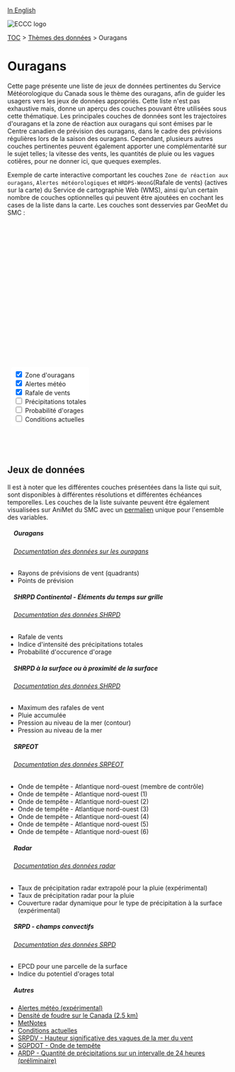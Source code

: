 [In English](hurricanes_en.md)

![ECCC logo](../img_eccc-logo.png)

[TOC](../readme_fr.md) > [Thèmes des données](readme_fr.md) > Ouragans

# Ouragans&emsp;<i class="wi wi-hurricane" style="font-size: 45px; color: #4e64a6;"></i>

Cette page présente une liste de jeux de données pertinentes du Service Météorologique du Canada sous le thème des ouragans, afin de guider les usagers vers les jeux de données appropriés. Cette liste n'est pas exhaustive mais, donne un aperçu des couches pouvant être utilisées sous cette thématique. Les principales couches de données sont les trajectoires d'ouragans et la zone de réaction aux ouragans qui sont émises par le Centre canadien de prévision des ouragans, dans le cadre des prévisions régulières lors de la saison des ouragans. Cependant, plusieurs autres couches pertinentes peuvent également apporter une complémentarité sur le sujet telles; la vitesse des vents, les quantités de pluie ou les vagues cotiêres, pour ne donner ici, que queques exemples.
</br> 

Exemple de carte interactive comportant les couches `Zone de réaction aux ouragans`, `Alertes météorologiques` et `HRDPS-WeonG`(Rafale de vents) (actives sur la carte) du Service de cartographie Web (WMS), ainsi qu'un certain nombre de couches optionnelles qui peuvent être ajoutées en cochant les cases de la liste dans la carte. Les couches sont desservies par GeoMet du SMC :

<div id="map" style="height: 500px; position: relative">
  <div id="legend-popup">
    <div id="legend-popup-content">
      <img id="legend-img" src="" />
    </div>
  </div>

  <div id="switch-content" style="position: absolute; z-index: 1; bottom: 40px; left: 8px;">
    <div id="switch-case">
        <label>
          <input type="checkbox" id="layer5" checked>
          <span onmouseover="updateLegend('https://geo.weather.gc.ca/geomet?version=1.3.0&service=WMS&request=GetLegendGraphic&sld_version=1.1.0&layer=HURRICANE_RESPONSE_ZONE&format=image/png')">Zone d'ouragans</span>
        </label></br>
        <label>
          <input type="checkbox" id="layer6" checked>
          <span onmouseover="updateLegend('https://geo.weather.gc.ca/geomet?version=1.3.0&service=WMS&request=GetLegendGraphic&sld_version=1.1.0&layer=ALERTS&format=image/png&STYLE=ALERTES')">Alertes météo</span>
        </label></br>
        <label>
          <input type="checkbox" id="layer2" checked>
          <span onmouseover="updateLegend('https://geo.weather.gc.ca/geomet?version=1.3.0&service=WMS&request=GetLegendGraphic&sld_version=1.1.0&layer=HRDPS-WEonG_2.5km_WindGust&format=image/png')">Rafale de vents</span>
        </label></br>
        <label>
          <input type="checkbox" id="layer1">
          <span onmouseover="updateLegend('https://geo.weather.gc.ca/geomet?lang=fr&version=1.3.0&service=WMS&request=GetLegendGraphic&sld_version=1.1.0&layer=HRDPS-WEonG_2.5km_TotalPrecipIntensityIndex&format=image/png&STYLE=TotalPrecipIntensityIndex_Dis_Fr')">Précipitations totales</span>
        </label></br>
        <label>
          <input type="checkbox" id="layer3">
          <span onmouseover="updateLegend('https://geo.weather.gc.ca/geomet?version=1.3.0&service=WMS&request=GetLegendGraphic&sld_version=1.1.0&layer=HRDPS-WEonG_2.5km_Thunderstorm-Prob&format=image/png')">Probabilité d'orages</span>
        </label></br>
        <label>
          <input type="checkbox" id="layer4">
          <span onmouseover="updateLegend('https://geo.weather.gc.ca/geomet?lang=fr&version=1.3.0&service=WMS&request=GetLegendGraphic&sld_version=1.1.0&layer=CURRENT_CONDITIONS&format=image/png&STYLE=default')">Conditions actuelles</span>
        </label></br>
    </div>
  </div>
</div>
</br>

## Jeux de données

Il est à noter que les différentes couches présentées dans la liste qui suit, sont disponibles à différentes résolutions et différentes échéances temporelles.
Les couches de la liste suivante peuvent être également visualisées sur AniMet du SMC avec un [permalien](https://eccc-msc.github.io/msc-animet/?layers=Radar-Coverage_SfcPrecipType%3B0.75%3B1%3B1%3B0,RDPS.CONV_SFC-CAPE%3B0.75%3B0%3B1%3B0,HURRICANE_CENTRE%3B0.75%3B0%3B1%3B0,HURRICANE_RAD%3B0.75%3B0%3B1%3B0,HURRICANE_RESPONSE_ZONE%3B0.75%3B0%3B1%3B0,RDPA-Prelim_10km_Precip-Accum24h%3B0.75%3B0%3B1%3B0,RDPS.CONV_TOTALX.PT3H%3B0.75%3B0%3B1%3B0,RDWPS_2.5km_WindWavesSignificantHeight%3B0.75%3B0%3B1%3B0,RADAR_1KM_RRAI%3B0.75%3B0%3B1%3B0,Radar_1km_RainPrecipRate-Extrapolation%3B0.75%3B0%3B1%3B0,HRDPS.CONTINENTAL_P0%3B0.75%3B0%3B1%3B0,HRDPS.CONTINENTAL_PN%3B0.75%3B0%3B1%3B0,HRDPS.CONTINENTAL_RN%3B0.75%3B0%3B1%3B0,HRDPS.CONTINENTAL_WGX%3B0.75%3B0%3B1%3B0,HRDPS-WEonG_2.5km_Thunderstorm-Prob%3B0.75%3B0%3B1%3B0,HRDPS-WEonG_2.5km_TotalPrecipIntensityIndex%3B0.75%3B0%3B1%3B0,HRDPS-WEonG_2.5km_WindGust%3B0.75%3B0%3B1%3B0,HRDPS-WEonG_2.5km_WindSpeed%3B0.75%3B0%3B1%3B0,ALERTS%3B0.75%3B0%3B1%3B0,CURRENT_CONDITIONS%3B0.75%3B0%3B1%3B0,Lightning_2.5km_Density%3B0.75%3B0%3B1%3B0,METNOTES%3B0.75%3B0%3B1%3B0&extent=-22088883,-731482,1411752,11074002) unique pour l'ensemble des variables.

##### &emsp;<span class="badge badge-info">Ouragans</span>
###### &emsp;[Documentation des données sur les ouragans](../msc-data/hurricanes/readme_hurricanes_fr.md)
* Rayons de prévisions de vent (quadrants)
* Points de prévision</br>

##### &emsp;<span class="badge badge-info">SHRPD Continental - Éléments du temps sur grille</span>
###### &emsp;[Documentation des données SHRPD](../msc-data/nwp_hrdps/readme_hrdps_fr.md)
* Rafale de vents
* Indice d'intensité des précipitations totales
* Probabilité d'occurence d'orage</br>

##### &emsp;<span class="badge badge-info">SHRPD à la surface ou à proximité de la surface</span>
###### &emsp;[Documentation des données SHRPD](../msc-data/nwp_hrdps/readme_hrdps_fr.md)
* Maximum des rafales de vent
* Pluie accumulée
* Pression au niveau de la mer (contour)
* Pression au niveau de la mer</br>

##### &emsp;<span class="badge badge-info">SRPEOT</span>
###### &emsp;[Documentation des données SRPEOT](../msc-data/nwp_resps/readme_resps_fr.md)
* Onde de tempête  - Atlantique nord-ouest (membre de contrôle)
* Onde de tempête  - Atlantique nord-ouest (1)
* Onde de tempête  - Atlantique nord-ouest (2)
* Onde de tempête  - Atlantique nord-ouest (3)
* Onde de tempête  - Atlantique nord-ouest (4)
* Onde de tempête  - Atlantique nord-ouest (5)
* Onde de tempête  - Atlantique nord-ouest (6)</br>

##### &emsp;<span class="badge badge-info">Radar</span>
###### &emsp;[Documentation des données radar](../msc-data/obs_radar/readme_radar_fr.md)
* Taux de précipitation radar extrapolé pour la pluie (expérimental)
* Taux de précipitation radar pour la pluie
* Couverture radar dynamique pour le type de précipitation à la surface (expérimental)</br>

##### &emsp;<span class="badge badge-info">SRPD - champs convectifs</span>
###### &emsp;[Documentation des données SRPD](../msc-data/nwp_rdps/readme_rdps_fr.md)
* EPCD pour une parcelle de la surface
* Indice du potentiel d'orages total</br>

##### &emsp;<span class="badge badge-info">Autres</span>

* [Alertes météo (expérimental)](../msc-data/alerts/readme_alerts_fr.md)
* [Densité de foudre sur le Canada (2.5 km)](../msc-data/lightning/readme_lightning_fr.md)
* [MetNotes](../msc-data/metnotes/readme_metnotes_fr.md)
* [Conditions actuelles](../msc-data/citypage-weather/readme_citypageweather_fr.md)
* [SRPDV - Hauteur significative des vagues de la mer du vent](../msc-data/nwp_rdwps/readme_rdwps_fr.md)
* [SGPDOT - Onde de tempête](../msc-data/nwp_gdsps/readme_gdsps_fr.md)
* [ARDP - Quantité de précipitations sur un intervalle de 24 heures (préliminaire)](../msc-data/nwp_rdpa/readme_rdpa_fr.md)


<style>
  #legend-img {
    margin: 0px;
  }
  #legend-popup {
    position: absolute;
    top: 8px;
    right: 40px;
    z-index: 2
  }
  .legend-switch{
    top: 8px;
    right: .5em;
  }
  .ol-touch .legend-switch {
    top: 80px;
  }
  #switch-content {
  background-color: white;
  border-radius: 6px;
  padding: 7px;
}
label {
  font-size: 14px;
  margin-bottom: 0px;
}
input[type="checkbox"] {
    width: 14px;
    height: 14px;
  }
</style>

<link rel="stylesheet" href="https://cdn.jsdelivr.net/npm/ol@v7.3.0/ol.css" type="text/css"/>
<link rel="stylesheet" href="../../css/weather-icons-master/css/weather-icons.min.css">
<script src="https://cdn.polyfill.io/v2/polyfill.min.js?features=requestAnimationFrame,Element.prototype.classList,URL"></script>
<script src="https://cdn.jsdelivr.net/npm/ol@v7.3.0/dist/ol.js"></script>
<script src="https://cdnjs.cloudflare.com/ajax/libs/FileSaver.js/1.3.3/FileSaver.min.js"></script>
<script>
    function isIE() {
      return window.navigator.userAgent.match(/(MSIE|Trident)/);
    }
    var head = document.getElementsByTagName('head')[0];
    var js = document.createElement("script");
    js.type = "text/javascript";
    if (isIE())
    {
        js.src = "../../../js/hurricane_theme_ie.js";
        document.getElementById("controller").setAttribute("hidden", true);
    }
    else
    {
        js.src = "../../../js/hurricane_theme.js";
    }
    head.appendChild(js);
</script>